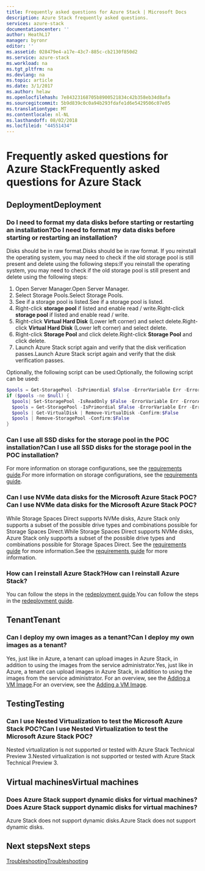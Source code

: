 ```yaml
---
title: Frequently asked questions for Azure Stack | Microsoft Docs
description: Azure Stack frequently asked questions.
services: azure-stack
documentationcenter: ''
author: HeathL17
manager: byronr
editor: ''
ms.assetid: 028479e4-a17e-43c7-885c-cb2130f850d2
ms.service: azure-stack
ms.workload: na
ms.tgt_pltfrm: na
ms.devlang: na
ms.topic: article
ms.date: 3/1/2017
ms.author: helaw
ms.openlocfilehash: 7e84323168705b8900521834c42b358eb34d8afa
ms.sourcegitcommit: 5b9d839c0c0a94b293fdafe1d6e5429506c07e05
ms.translationtype: MT
ms.contentlocale: nl-NL
ms.lasthandoff: 08/02/2018
ms.locfileid: "44551434"
---
```

# <a name="frequently-asked-questions-for-azure-stack"></a><span data-ttu-id="c6345-103">Frequently asked questions for Azure Stack</span><span class="sxs-lookup"><span data-stu-id="c6345-103">Frequently asked questions for Azure Stack</span></span>
## <a name="deployment"></a><span data-ttu-id="c6345-104">Deployment</span><span class="sxs-lookup"><span data-stu-id="c6345-104">Deployment</span></span>
### <a name="do-i-need-to-format-my-data-disks-before-starting-or-restarting-an-installation"></a><span data-ttu-id="c6345-105">Do I need to format my data disks before starting or restarting an installation?</span><span class="sxs-lookup"><span data-stu-id="c6345-105">Do I need to format my data disks before starting or restarting an installation?</span></span>
<span data-ttu-id="c6345-106">Disks should be in raw format.</span><span class="sxs-lookup"><span data-stu-id="c6345-106">Disks should be in raw format.</span></span> <span data-ttu-id="c6345-107">If you reinstall the operating system, you may need to check if the old storage pool is still present and delete using the following steps:</span><span class="sxs-lookup"><span data-stu-id="c6345-107">If you reinstall the operating system, you may need to check if the old storage pool is still present and delete using the following steps:</span></span>

1. <span data-ttu-id="c6345-108">Open Server Manager.</span><span class="sxs-lookup"><span data-stu-id="c6345-108">Open Server Manager.</span></span>
2. <span data-ttu-id="c6345-109">Select Storage Pools.</span><span class="sxs-lookup"><span data-stu-id="c6345-109">Select Storage Pools.</span></span>
3. <span data-ttu-id="c6345-110">See if a storage pool is listed.</span><span class="sxs-lookup"><span data-stu-id="c6345-110">See if a storage pool is listed.</span></span>
4. <span data-ttu-id="c6345-111">Right-click **storage pool** if listed and enable read / write.</span><span class="sxs-lookup"><span data-stu-id="c6345-111">Right-click **storage pool** if listed and enable read / write.</span></span>
5. <span data-ttu-id="c6345-112">Right-click **Virtual Hard Disk** (Lower left corner) and select delete.</span><span class="sxs-lookup"><span data-stu-id="c6345-112">Right-click **Virtual Hard Disk** (Lower left corner) and select delete.</span></span>
6. <span data-ttu-id="c6345-113">Right-click **Storage Pool** and click delete.</span><span class="sxs-lookup"><span data-stu-id="c6345-113">Right-click **Storage Pool** and click delete.</span></span>
7. <span data-ttu-id="c6345-114">Launch Azure Stack script again and verify that the disk verification passes.</span><span class="sxs-lookup"><span data-stu-id="c6345-114">Launch Azure Stack script again and verify that the disk verification passes.</span></span>

<span data-ttu-id="c6345-115">Optionally, the following script can be used:</span><span class="sxs-lookup"><span data-stu-id="c6345-115">Optionally, the following script can be used:</span></span>

```PowerShell
$pools = Get-StoragePool -IsPrimordial $False -ErrorVariable Err -ErrorAction SilentlyContinue
if ($pools -ne $null) {
  $pools| Set-StoragePool -IsReadOnly $False -ErrorVariable Err -ErrorAction SilentlyContinue
  $pools = Get-StoragePool -IsPrimordial $False -ErrorVariable Err -ErrorAction SilentlyContinue
  $pools | Get-VirtualDisk | Remove-VirtualDisk -Confirm:$False
  $pools | Remove-StoragePool -Confirm:$False
}
```

### <a name="can-i-use-all-ssd-disks-for-the-storage-pool-in-the-poc-installation"></a><span data-ttu-id="c6345-116">Can I use all SSD disks for the storage pool in the POC installation?</span><span class="sxs-lookup"><span data-stu-id="c6345-116">Can I use all SSD disks for the storage pool in the POC installation?</span></span>
<span data-ttu-id="c6345-117">For more information on storage configurations, see the [requirements guide](azure-stack-deploy.md).</span><span class="sxs-lookup"><span data-stu-id="c6345-117">For more information on storage configurations, see the [requirements guide](azure-stack-deploy.md).</span></span>

### <a name="can-i-use-nvme-data-disks-for-the-microsoft-azure-stack-poc"></a><span data-ttu-id="c6345-118">Can I use NVMe data disks for the Microsoft Azure Stack POC?</span><span class="sxs-lookup"><span data-stu-id="c6345-118">Can I use NVMe data disks for the Microsoft Azure Stack POC?</span></span>
<span data-ttu-id="c6345-119">While Storage Spaces Direct supports NVMe disks, Azure Stack only supports a subset of the possible drive types and combinations possible for Storage Spaces Direct.</span><span class="sxs-lookup"><span data-stu-id="c6345-119">While Storage Spaces Direct supports NVMe disks, Azure Stack only supports a subset of the possible drive types and combinations possible for Storage Spaces Direct.</span></span>  <span data-ttu-id="c6345-120">See the [requirements guide](azure-stack-deploy.md) for more information.</span><span class="sxs-lookup"><span data-stu-id="c6345-120">See the [requirements guide](azure-stack-deploy.md) for more information.</span></span> 

### <a name="how-can-i-reinstall-azure-stack"></a><span data-ttu-id="c6345-121">How can I reinstall Azure Stack?</span><span class="sxs-lookup"><span data-stu-id="c6345-121">How can I reinstall Azure Stack?</span></span>
<span data-ttu-id="c6345-122">You can follow the steps in the [redeployment guide](azure-stack-redeploy.md).</span><span class="sxs-lookup"><span data-stu-id="c6345-122">You can follow the steps in the [redeployment guide](azure-stack-redeploy.md).</span></span>  

## <a name="tenant"></a><span data-ttu-id="c6345-123">Tenant</span><span class="sxs-lookup"><span data-stu-id="c6345-123">Tenant</span></span>
### <a name="can-i-deploy-my-own-images-as-a-tenant"></a><span data-ttu-id="c6345-124">Can I deploy my own images as a tenant?</span><span class="sxs-lookup"><span data-stu-id="c6345-124">Can I deploy my own images as a tenant?</span></span>
<span data-ttu-id="c6345-125">Yes, just like in Azure, a tenant can upload images in Azure Stack, in addition to using the images from the service administrator.</span><span class="sxs-lookup"><span data-stu-id="c6345-125">Yes, just like in Azure, a tenant can upload images in Azure Stack, in addition to using the images from the service administrator.</span></span> <span data-ttu-id="c6345-126">For an overview, see the [Adding a VM Image](azure-stack-add-vm-image.md).</span><span class="sxs-lookup"><span data-stu-id="c6345-126">For an overview, see the [Adding a VM Image](azure-stack-add-vm-image.md).</span></span> 

## <a name="testing"></a><span data-ttu-id="c6345-127">Testing</span><span class="sxs-lookup"><span data-stu-id="c6345-127">Testing</span></span>
### <a name="can-i-use-nested-virtualization-to-test-the-microsoft-azure-stack-poc"></a><span data-ttu-id="c6345-128">Can I use Nested Virtualization to test the Microsoft Azure Stack POC?</span><span class="sxs-lookup"><span data-stu-id="c6345-128">Can I use Nested Virtualization to test the Microsoft Azure Stack POC?</span></span>
<span data-ttu-id="c6345-129">Nested virtualization is not supported or tested with Azure Stack Technical Preview 3.</span><span class="sxs-lookup"><span data-stu-id="c6345-129">Nested virtualization is not supported or tested with Azure Stack Technical Preview 3.</span></span>

## <a name="virtual-machines"></a><span data-ttu-id="c6345-130">Virtual machines</span><span class="sxs-lookup"><span data-stu-id="c6345-130">Virtual machines</span></span>
### <a name="does-azure-stack-support-dynamic-disks-for-virtual-machines"></a><span data-ttu-id="c6345-131">Does Azure Stack support dynamic disks for virtual machines?</span><span class="sxs-lookup"><span data-stu-id="c6345-131">Does Azure Stack support dynamic disks for virtual machines?</span></span>
<span data-ttu-id="c6345-132">Azure Stack does not support dynamic disks.</span><span class="sxs-lookup"><span data-stu-id="c6345-132">Azure Stack does not support dynamic disks.</span></span>


## <a name="next-steps"></a><span data-ttu-id="c6345-133">Next steps</span><span class="sxs-lookup"><span data-stu-id="c6345-133">Next steps</span></span>
[<span data-ttu-id="c6345-134">Troubleshooting</span><span class="sxs-lookup"><span data-stu-id="c6345-134">Troubleshooting</span></span>](azure-stack-troubleshooting.md)

